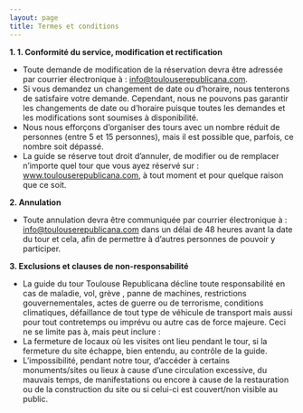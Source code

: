 ```yaml
---
layout: page
title: Termes et conditions
---
```

 
**1. 1. Conformité du service, modification et rectification**

-	Toute demande de modification de la réservation devra être adressée par courrier électronique à : info@toulouserepublicana.com.
-	Si vous demandez un changement de date ou d’horaire, nous tenterons de satisfaire votre demande. Cependant, nous ne pouvons pas garantir les changements de date ou d’horaire puisque toutes les demandes et les modifications sont soumises à disponibilité.  
-	Nous nous efforçons d’organiser des tours avec un nombre réduit de personnes (entre 5 et 15 personnes), mais il est possible que, parfois, ce nombre soit dépassé. 
-	La guide se réserve tout droit d’annuler, de modifier ou de remplacer n’importe quel tour que vous ayez réservé sur : www.toulouserepublicana.com, à tout moment et pour quelque raison que ce soit. 

**2. Annulation**

- Toute annulation devra être communiquée par courrier électronique à : info@toulouserepublicana.com dans un délai de 48 heures avant la date du tour et cela, afin de permettre à d’autres personnes de pouvoir y participer.

**3. Exclusions et clauses de non-responsabilité**

-	La guide du tour Toulouse Republicana décline toute responsabilité en cas de maladie, vol, grève , panne de machines, restrictions gouvernementales, actes de guerre ou  de terrorisme, conditions climatiques, défaillance de tout type de véhicule de transport mais aussi pour tout contretemps ou imprévu ou autre cas de force majeure. Ceci ne se limite pas à, mais peut inclure :  
  -	La fermeture de locaux où les visites ont lieu pendant le tour, si la fermeture du site échappe, bien entendu, au contrôle de la guide. 
  -	L’impossibilité, pendant notre tour, d’accéder à certains monuments/sites ou  lieux à cause d’une circulation excessive, du mauvais temps, de manifestations ou encore à cause de la restauration ou de la construction du site ou si celui-ci est couvert/non visible au public.  
